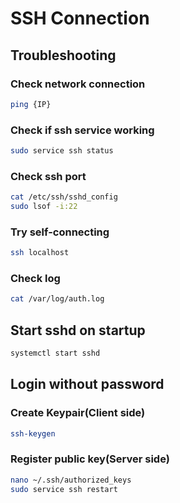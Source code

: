 # SSH Connection 
## Troubleshooting
### Check network connection
```sh
ping {IP}
```

### Check if ssh service working
```sh
sudo service ssh status
```

### Check ssh port
```sh
cat /etc/ssh/sshd_config
sudo lsof -i:22
```

### Try self-connecting
```sh
ssh localhost
```

### Check log
```sh
cat /var/log/auth.log
```

## Start sshd on startup
```sh
systemctl start sshd
```

## Login without password
### Create Keypair(Client side)
```sh
ssh-keygen 
```

### Register public key(Server side)
```sh
nano ~/.ssh/authorized_keys
sudo service ssh restart
```
